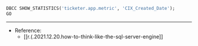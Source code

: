 

```sql
DBCC SHOW_STATISTICS('ticketer.app.metric', 'CIX_Created_Date');
GO
```

---

- Reference:
  - [[r.(.2021.12.20.how-to-think-like-the-sql-server-engine]]

